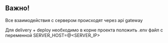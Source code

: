 ## Важно!

Все взаимодействия с сервером происходят через api gateway

Для delivery + deploy необходимо в корне проекта положить .env файл с переменной SERVER_HOST=<USER>@<SERVER_IP>
